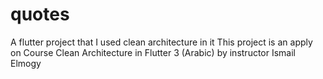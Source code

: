 # quotes
A flutter project that I used clean architecture in it
This project is an apply on Course Clean Architecture in Flutter 3 (Arabic) by instructor Ismail Elmogy
